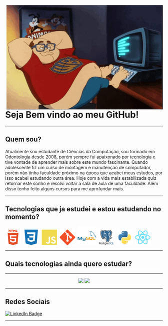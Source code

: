 <img src="baner.gif" width="500px" align="right">

# Seja Bem vindo ao meu GitHub!
---
## Quem sou?
Atualmente sou estudante de Ciências da Computação, sou formado em Odontologia desde 2008, porém sempre fui apaixonado por tecnologia e tive vontade de aprender mais sobre este mundo fascinante.
Quando adolescente fiz um curso de montagem e manutenção de computador, porém não tinha faculdade próximo na época que acabei meus estudos, por isso acabei estudando outra área. Hoje com a vida mais estabilizada quiz retornar este sonho e resolvi voltar a sala de aula de uma faculdade. Além disso tenho feito alguns cursos para me aprofundar mais.

---

## Tecnologias que ja estudei e estou estudando no momento?
<div>
  <img src="https://raw.githubusercontent.com/devicons/devicon/55609aa5bd817ff167afce0d965585c92040787a/icons/html5/html5-plain-wordmark.svg" title="HTML5" alt="HTML5" width="50" height="50"/>&nbsp;
  <img src="https://raw.githubusercontent.com/devicons/devicon/55609aa5bd817ff167afce0d965585c92040787a/icons/css3/css3-plain.svg" title="CSS3" alt="CSS3"  width="50" height="50"/>&nbsp;
  <img src="https://raw.githubusercontent.com/devicons/devicon/55609aa5bd817ff167afce0d965585c92040787a/icons/javascript/javascript-plain.svg" title="JavaScript" alt="JavaScript" width="50" height="50"/>&nbsp;
  <img src="https://raw.githubusercontent.com/devicons/devicon/55609aa5bd817ff167afce0d965585c92040787a/icons/git/git-original.svg" title="Git" alt="Git" width="50" height="50"/>&nbsp;
  <img src="https://raw.githubusercontent.com/devicons/devicon/55609aa5bd817ff167afce0d965585c92040787a/icons/mysql/mysql-original-wordmark.svg" title="MySQL" alt="MySQL" width="60" height="60"/>&nbsp;
  <img src="https://raw.githubusercontent.com/devicons/devicon/55609aa5bd817ff167afce0d965585c92040787a/icons/postgresql/postgresql-original-wordmark.svg" title="PostgreSQL" alt="PostgreSQL" width="50" height="50"/>&nbsp;
  <img src="https://raw.githubusercontent.com/devicons/devicon/55609aa5bd817ff167afce0d965585c92040787a/icons/python/python-original.svg" title="Python" alt="Python" width="50" height="50"/>&nbsp;
  <img src="https://raw.githubusercontent.com/devicons/devicon/55609aa5bd817ff167afce0d965585c92040787a/icons/react/react-original.svg" title="React" alt="React" width="50" height="50"/>&nbsp;

</div>

---
## Quais tecnologias ainda quero estudar?

---

<div align = "center">
<img height = "200em" src="https://github-readme-stats.vercel.app/api/top-langs/?username=Antoniosvj&show_icons=true&theme=dark&count_private=true"/>
<img height = "200em" src="https://github-readme-stats.vercel.app/api?username=Antoniosvj&show_icons=true&show_icons=true&theme=dark&count_private=true" />
</div>

 ---
 ## Redes Sociais

 <div id="badges">
  <a href = "https://www.linkedin.com/in/antoniosvj/">
    <img src="https://img.shields.io/badge/LinkedIn-blue?style=for-the-badge&logo=linkedin&logoColor=white" alt="LinkedIn Badge"/>
  </a>
</div>

---
